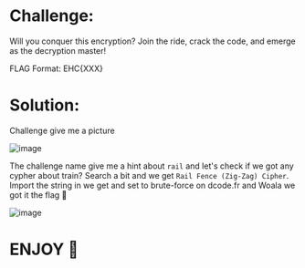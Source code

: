# Challenge:

Will you conquer this encryption? Join the ride, crack the code, and emerge as the decryption master!

FLAG Format: EHC{XXX}

# Solution:

Challenge give me a picture

![image](https://github.com/Katsumi1012/CTF/assets/90083485/d10b184d-9121-4f54-95fd-cd8a34c3b886)

The challenge name give me a hint about `rail` and let's check if we got any cypher about train? Search a bit and we get `Rail Fence (Zig-Zag) Cipher`. Import the string in we get and set to brute-force on dcode.fr and Woala we got it the flag 🚩

![image](https://github.com/Katsumi1012/CTF/assets/90083485/140c8b60-edb7-4256-b95f-266405d002bf)

# ENJOY 🤡
